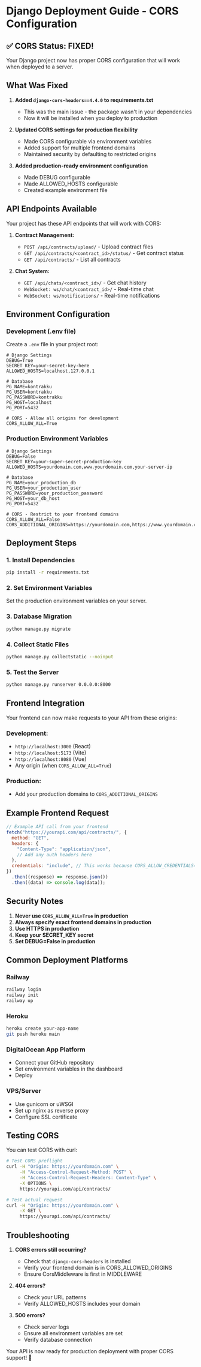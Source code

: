 # Django Deployment Guide - CORS Configuration

## ✅ CORS Status: FIXED!

Your Django project now has proper CORS configuration that will work when deployed to a server.

## What Was Fixed

1. **Added `django-cors-headers==4.4.0` to requirements.txt**

   - This was the main issue - the package wasn't in your dependencies
   - Now it will be installed when you deploy to production

2. **Updated CORS settings for production flexibility**

   - Made CORS configurable via environment variables
   - Added support for multiple frontend domains
   - Maintained security by defaulting to restricted origins

3. **Added production-ready environment configuration**
   - Made DEBUG configurable
   - Made ALLOWED_HOSTS configurable
   - Created example environment file

## API Endpoints Available

Your project has these API endpoints that will work with CORS:

1. **Contract Management:**

   - `POST /api/contracts/upload/` - Upload contract files
   - `GET /api/contracts/<contract_id>/status/` - Get contract status
   - `GET /api/contracts/` - List all contracts

2. **Chat System:**
   - `GET /api/chats/<contract_id>/` - Get chat history
   - `WebSocket: ws/chat/<contract_id>/` - Real-time chat
   - `WebSocket: ws/notifications/` - Real-time notifications

## Environment Configuration

### Development (.env file)

Create a `.env` file in your project root:

```env
# Django Settings
DEBUG=True
SECRET_KEY=your-secret-key-here
ALLOWED_HOSTS=localhost,127.0.0.1

# Database
PG_NAME=kontrakku
PG_USER=kontrakku
PG_PASSWORD=kontrakku
PG_HOST=localhost
PG_PORT=5432

# CORS - Allow all origins for development
CORS_ALLOW_ALL=True
```

### Production Environment Variables

```env
# Django Settings
DEBUG=False
SECRET_KEY=your-super-secret-production-key
ALLOWED_HOSTS=yourdomain.com,www.yourdomain.com,your-server-ip

# Database
PG_NAME=your_production_db
PG_USER=your_production_user
PG_PASSWORD=your_production_password
PG_HOST=your_db_host
PG_PORT=5432

# CORS - Restrict to your frontend domains
CORS_ALLOW_ALL=False
CORS_ADDITIONAL_ORIGINS=https://yourdomain.com,https://www.yourdomain.com,https://app.yourdomain.com
```

## Deployment Steps

### 1. Install Dependencies

```bash
pip install -r requirements.txt
```

### 2. Set Environment Variables

Set the production environment variables on your server.

### 3. Database Migration

```bash
python manage.py migrate
```

### 4. Collect Static Files

```bash
python manage.py collectstatic --noinput
```

### 5. Test the Server

```bash
python manage.py runserver 0.0.0.0:8000
```

## Frontend Integration

Your frontend can now make requests to your API from these origins:

### Development:

- `http://localhost:3000` (React)
- `http://localhost:5173` (Vite)
- `http://localhost:8080` (Vue)
- Any origin (when `CORS_ALLOW_ALL=True`)

### Production:

- Add your production domains to `CORS_ADDITIONAL_ORIGINS`

## Example Frontend Request

```javascript
// Example API call from your frontend
fetch("https://yourapi.com/api/contracts/", {
  method: "GET",
  headers: {
    "Content-Type": "application/json",
    // Add any auth headers here
  },
  credentials: "include", // This works because CORS_ALLOW_CREDENTIALS=True
})
  .then((response) => response.json())
  .then((data) => console.log(data));
```

## Security Notes

1. **Never use `CORS_ALLOW_ALL=True` in production**
2. **Always specify exact frontend domains in production**
3. **Use HTTPS in production**
4. **Keep your SECRET_KEY secret**
5. **Set DEBUG=False in production**

## Common Deployment Platforms

### Railway

```bash
railway login
railway init
railway up
```

### Heroku

```bash
heroku create your-app-name
git push heroku main
```

### DigitalOcean App Platform

- Connect your GitHub repository
- Set environment variables in the dashboard
- Deploy

### VPS/Server

- Use gunicorn or uWSGI
- Set up nginx as reverse proxy
- Configure SSL certificate

## Testing CORS

You can test CORS with curl:

```bash
# Test CORS preflight
curl -H "Origin: https://yourdomain.com" \
     -H "Access-Control-Request-Method: POST" \
     -H "Access-Control-Request-Headers: Content-Type" \
     -X OPTIONS \
     https://yourapi.com/api/contracts/

# Test actual request
curl -H "Origin: https://yourdomain.com" \
     -X GET \
     https://yourapi.com/api/contracts/
```

## Troubleshooting

1. **CORS errors still occurring?**

   - Check that `django-cors-headers` is installed
   - Verify your frontend domain is in CORS_ALLOWED_ORIGINS
   - Ensure CorsMiddleware is first in MIDDLEWARE

2. **404 errors?**

   - Check your URL patterns
   - Verify ALLOWED_HOSTS includes your domain

3. **500 errors?**
   - Check server logs
   - Ensure all environment variables are set
   - Verify database connection

Your API is now ready for production deployment with proper CORS support! 🚀
